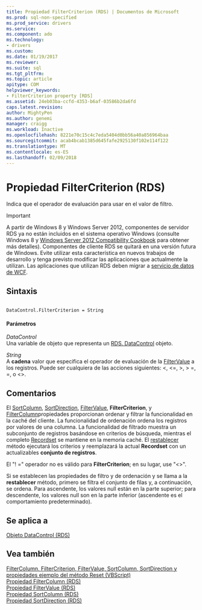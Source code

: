```yaml
---
title: Propiedad FilterCriterion (RDS) | Documentos de Microsoft
ms.prod: sql-non-specified
ms.prod_service: drivers
ms.service: 
ms.component: ado
ms.technology:
- drivers
ms.custom: 
ms.date: 01/19/2017
ms.reviewer: 
ms.suite: sql
ms.tgt_pltfrm: 
ms.topic: article
apitype: COM
helpviewer_keywords:
- FilterCriterion property [RDS]
ms.assetid: 24eb03ba-ccfd-4353-b6af-03586b2da6fd
caps.latest.revision: 
author: MightyPen
ms.author: genemi
manager: craigg
ms.workload: Inactive
ms.openlocfilehash: 8221e70c15c4c7eda5404d0bb56a40a856964baa
ms.sourcegitcommit: acab4bcab1385d645fafe2925130f102e114f122
ms.translationtype: MT
ms.contentlocale: es-ES
ms.lasthandoff: 02/09/2018
---
```

# <a name="filtercriterion-property-rds"></a>Propiedad FilterCriterion (RDS)
Indica que el operador de evaluación para usar en el valor de filtro.  
  
> [!IMPORTANT]
>  A partir de Windows 8 y Windows Server 2012, componentes de servidor RDS ya no están incluidos en el sistema operativo Windows (consulte Windows 8 y [Windows Server 2012 Compatibility Cookbook](https://www.microsoft.com/en-us/download/details.aspx?id=27416) para obtener más detalles). Componentes de cliente RDS se quitará en una versión futura de Windows. Evite utilizar esta característica en nuevos trabajos de desarrollo y tenga previsto modificar las aplicaciones que actualmente la utilizan. Las aplicaciones que utilizan RDS deben migrar a [servicio de datos de WCF](http://go.microsoft.com/fwlink/?LinkId=199565).  
  
## <a name="syntax"></a>Sintaxis  
  
```  
  
DataControl.FilterCriterion = String  
```  
  
#### <a name="parameters"></a>Parámetros  
 *DataControl*  
 Una variable de objeto que representa un [RDS. DataControl](../../../ado/reference/rds-api/datacontrol-object-rds.md) objeto.  
  
 *String*  
 A **cadena** valor que especifica el operador de evaluación de la [FilterValue](../../../ado/reference/rds-api/filtervalue-property-rds.md) a los registros. Puede ser cualquiera de las acciones siguientes: <, \<=, >, > =, =, o <>.  
  
## <a name="remarks"></a>Comentarios  
 El [SortColumn](../../../ado/reference/rds-api/sortcolumn-property-rds.md), [SortDirection](../../../ado/reference/rds-api/sortdirection-property-rds.md), [FilterValue](../../../ado/reference/rds-api/filtervalue-property-rds.md), **FilterCriterion**, y [FilterColumn](../../../ado/reference/rds-api/filtercolumn-property-rds.md)propiedades proporcionan ordenar y filtrar la funcionalidad en la caché del cliente. La funcionalidad de ordenación ordena los registros por valores de una columna. La funcionalidad de filtrado muestra un subconjunto de registros basándose en criterios de búsqueda, mientras el completo [Recordset](../../../ado/reference/ado-api/recordset-object-ado.md) se mantiene en la memoria caché. El [restablecer](../../../ado/reference/rds-api/reset-method-rds.md) método ejecutará los criterios y reemplazará la actual **Recordset** con un actualizables **conjunto de registros**.  
  
 El "! =" operador no es válido para **FilterCriterion**; en su lugar, use "<>".  
  
 Si se establecen las propiedades de filtro y de ordenación y se llama a la **restablecer** método, primero se filtra el conjunto de filas y, a continuación, se ordena. Para ascendente, los valores null están en la parte superior; para descendente, los valores null son en la parte inferior (ascendente es el comportamiento predeterminado).  
  
## <a name="applies-to"></a>Se aplica a  
 [Objeto DataControl (RDS)](../../../ado/reference/rds-api/datacontrol-object-rds.md)  
  
## <a name="see-also"></a>Vea también  
 [FilterColumn, FilterCriterion, FilterValue, SortColumn, SortDirection y propiedades ejemplo del método Reset (VBScript)](../../../ado/reference/rds-api/filter-column-criterion-value-sortcolumn-sortdirection-example-vbscript.md)   
 [Propiedad FilterColumn (RDS)](../../../ado/reference/rds-api/filtercolumn-property-rds.md)   
 [Propiedad FilterValue (RDS)](../../../ado/reference/rds-api/filtervalue-property-rds.md)   
 [Propiedad SortColumn (RDS)](../../../ado/reference/rds-api/sortcolumn-property-rds.md)   
 [Propiedad SortDirection (RDS)](../../../ado/reference/rds-api/sortdirection-property-rds.md)


